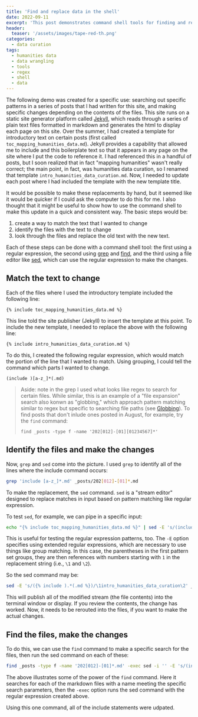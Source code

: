 ```yaml
---
title: 'Find and replace data in the shell'
date: 2022-09-11
excerpt: 'This post demonstrates command shell tools for finding and replacing data. It uses regex, grep, and sed.'
header:
  teaser: '/assets/images/tape-red-th.png'
categories: 
  - data curation
tags:
  - humanities data
  - data wrangling
  - tools
  - regex
  - shell
  - data
---
```


The following demo was created for a specific use: searching out specific patterns in a series of posts that I had written for this site, and making specific changes depending on the contents of the files. This site runs on a static site generator platform called [Jekyll](http://jekyllrb.com), which reads through a series of plain text files formatted in markdown and generates the html to display each page on this site. Over the summer, I had created a template for introductory text on certain posts (first called `toc_mapping_humanities_data.md`). Jekyll provides a capability that allowed me to include and this boilerplate text so that it appears in any page on the site where I put the code to reference it. I had referenced this in a handful of posts, but I soon realized that in fact "mapping humanities" wasn't really correct; the main point, in fact, was humanities data curation, so I renamed that template `intro_humanities_data_curation.md`. Now, I needed to update each post where I had included the template with the new template title.

It would be possible to make these replacements by hand, but it seemed like it would be quicker if I could ask the computer to do this for me. I also thought that it might be useful to show how to use the command shell to make this update in a quick and consistent way. The basic steps would be:

1. create a way to match the text that I wanted to change
1. identify the files with the text to change
1. look through the files and replace the old text with the new text.

Each of these steps can be done with a command shell tool: the first using a regular expression, the second using [grep](https://www.gnu.org/software/grep/manual/grep.html) and [find](https://linux.die.net/man/1/find), and the third using a file editor like [sed](https://www.gnu.org/software/sed/manual/sed.html), which can use the regular expression to make the changes.

## Match the text to change

Each of the files where I used the introductory template included the following line:

```
{% include toc_mapping_humanities_data.md %}
```

This line told the site publisher (Jekyll) to insert the template at this point. To include the new template, I needed to replace the above with the following line: 

```
{% include intro_humanities_data_curation.md %}
```

To do this, I created the following regular expression, which would match the portion of the line that I wanted to match. Using grouping, I could tell the command which parts I wanted to change.

```regex
(include )[a-z_]*(.md)
```

> Aside: note in the grep I used what looks like regex to search for certain files. While similar, this is an example of a "file expansion" search also konwn as "globbing," which approach pattern matching similar to regex but specific to searching file paths (see [Globbing](https://tldp.org/LDP/abs/html/globbingref.html)). To find posts that don't inlude ones posted in August, for example, try the `find` command: 
> 
> ```
> find _posts -type f -name '202[012]-[01][01234567]*'
> ```

## Identify the files and make the changes

Now, `grep` and `sed` come into the picture. I used `grep` to identify all of the lines where the include command occurs:

```bash
grep 'include [a-z_]*.md' _posts/202[012]-[01]*.md
```

To make the replacement, the `sed` command. `sed` is a "stream editor" designed to replace matches in input based on pattern matching like regular expression.

To test `sed`, for example, we can pipe in a specific input:

```bash
echo "{% include toc_mapping_humanities_data.md %}" | sed -E 's/(include ).*(\.md)/\1intro_humanities_data_curation\2/'
```

This is useful for testing the regular expression patterns, too. The `-E` option specifies using extended regular expressions, which are necessary to use things like group matching. In this case, the parentheses in the first pattern set groups, they are then references with numbers starting with `1` in the replacement string (i.e., `\1` and `\2`). 

So the sed command may be:

```bash
sed -E 's/({% include ).*(.md %})/\1intro_humanities_data_curation\2' _posts/202*.md
```

This will publish all of the modified stream (the file contents) into the terminal window or display. If you review the contents, the change has worked. Now, it needs to be rerouted into the files, if you want to make the actual changes.

## Find the files, make the changes

To do this, we can use the `find` command to make a specific search for the files, then run the sed command on each of these: 

```bash
find _posts -type f -name '202[012]-[01]*.md' -exec sed -i '' -E 's/(include ).*(\.md)/\1intro_humanities_data_curation\2/' {} \;
```

The above illustrates some of the power of the `find` command. Here it searches for each of the markdown files with a name meeting the specific search parameters, then the `-exec` option runs the sed command with the regular expression created above. 

Using this one command, all of the include statements were udpated. 